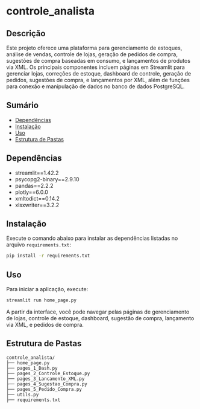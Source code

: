 # controle_analista

## Descrição
Este projeto oferece uma plataforma para gerenciamento de estoques, análise de vendas, controle de lojas, geração de pedidos de compra, sugestões de compra baseadas em consumo, e lançamentos de produtos via XML. Os principais componentes incluem páginas em Streamlit para gerenciar lojas, correções de estoque, dashboard de controle, geração de pedidos, sugestões de compra, e lançamentos por XML, além de funções para conexão e manipulação de dados no banco de dados PostgreSQL.

## Sumário
- [Dependências](#dependências)
- [Instalação](#instalação)
- [Uso](#uso)
- [Estrutura de Pastas](#estrutura-de-pastas)

## Dependências
- streamlit==1.42.2
- psycopg2-binary==2.9.10
- pandas==2.2.2
- plotly==6.0.0
- xmltodict==0.14.2
- xlsxwriter==3.2.2

## Instalação
Execute o comando abaixo para instalar as dependências listadas no arquivo `requirements.txt`:
```bash
pip install -r requirements.txt
```

## Uso
Para iniciar a aplicação, execute:
```bash
streamlit run home_page.py
```
A partir da interface, você pode navegar pelas páginas de gerenciamento de lojas, controle de estoque, dashboard, sugestão de compra, lançamento via XML, e pedidos de compra.

## Estrutura de Pastas
```plaintext
controle_analista/
├── home_page.py
├── pages_1_Dash.py
├── pages_2_Controle_Estoque.py
├── pages_3_Lancamento_XML.py
├── pages_4_Sugestao_Compra.py
├── pages_5_Pedido_Compra.py
├── utils.py
├── requirements.txt
```
